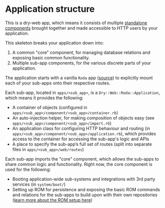 # Application structure

This is a dry-web app, which means it consists of multiple [standalone components](http://dry-rb.org/gems/dry-component/) brought together and made accessible to HTTP users by your application.

This skeleton breaks your application down into:

1. A common "core" component, for managing database relations and exposing basic common functionality.
2. Multiple sub-app components, for the various discrete parts of your application.

The application starts with a vanilla `Roda` app ([source](/system/wiz_khilafa/application.rb)) to explicitly mount each of your sub-apps onto their respective routes.

Each sub-app, located in `apps/<sub_app>`, is a `Dry::Web::Roda::Application`, which means it provides the following:

* A container of objects (configured in `apps/<sub_app>/component/<sub_app>/container.rb`)
* An auto-injection helper, for making composition of objects easy (see `apps/<sub_app>/component/<sub_app>/import.rb`)
* An application class for configuring HTTP behaviour and routing (in `apps/<sub_app>/component/<sub_app>/application.rb`), which provides access to the container for accessing the sub-app's logic and APIs
* A place to specify the sub-app’s full set of routes (split into separate files in `apps/<sub_app>/web/routes`)

Each sub-app imports the "core" component, which allows the sub-apps to share common logic and functionality. Right now, the core component is used for the following:

* Booting application-wide sub-systems and integrations with 3rd party services (in `system/boot/`)
* Setting up ROM for persistence and exposing the basic ROM commands and relations for the sub-apps to build upon with their own repositories ([learn more about the ROM setup here](rom.md))
